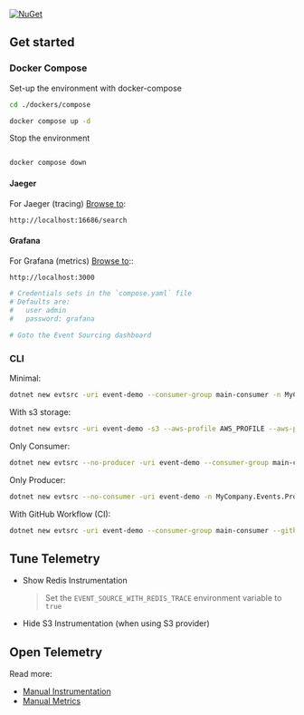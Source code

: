 [![NuGet](https://img.shields.io/nuget/v/Skeleton.svg)](https://www.nuget.org/packages/Skeleton/) 

## Get started 

### Docker Compose

Set-up the environment with docker-compose 

```bash
cd ./dockers/compose
```

```bash
docker compose up -d
```

Stop the environment

```bash

docker compose down
```

#### Jaeger 

For Jaeger (tracing) [Browse to](http://localhost:16686/search):
```bash
http://localhost:16686/search
```

#### Grafana 

For Grafana (metrics) [Browse to](http://localhost:3000/)::
```bash
http://localhost:3000

# Credentials sets in the `compose.yaml` file
# Defaults are:
#   user admin
#   password: grafana

# Goto the Event Sourcing dashboard
```

### CLI

Minimal:

```bash
dotnet new evtsrc -uri event-demo --consumer-group main-consumer -n MyCompany.Events -e MyEvent
```

With s3 storage:  

```bash
dotnet new evtsrc -uri event-demo -s3 --aws-profile AWS_PROFILE --aws-profile-region us-east-1 --s3-bucket event-sourcing-demo --consumer-group main-consumer -n MyCompany.Events -e MyEvent
```

Only Consumer:  

```bash
dotnet new evtsrc --no-producer -uri event-demo --consumer-group main-consumer -n MyCompany.Events.Consumer -e MyEvent
```  

Only Producer:  

```bash
dotnet new evtsrc --no-consumer -uri event-demo -n MyCompany.Events.Producer -e MyEvent
```  

With GitHub Workflow (CI):  

```bash
dotnet new evtsrc -uri event-demo --consumer-group main-consumer --github-ci --git-email ci-mail@gmail.com -n MyCompany.Events -e MyEvent
```  
## Tune Telemetry

- Show Redis Instrumentation

  > Set the `EVENT_SOURCE_WITH_REDIS_TRACE` environment variable to `true`

- Hide S3 Instrumentation (when using S3 provider)

## Open Telemetry

Read more:

- [Manual Instrumentation](https://opentelemetry.io/docs/instrumentation/net/getting-started/#manual-instrumentation)
- [Manual Metrics](https://opentelemetry.io/docs/instrumentation/net/getting-started/#manual-metrics)
